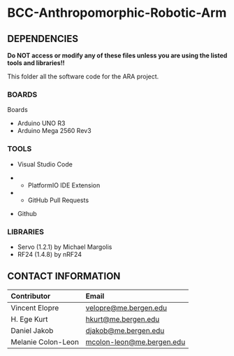 # BCC-Anthropomorphic-Robotic-Arm

## DEPENDENCIES
**Do NOT access or modify any of these files unless you are using the listed tools and libraries!!**

This folder all the software code for the ARA project.

### BOARDS
Boards 
- Arduino UNO R3
- Arduino Mega 2560 Rev3

### TOOLS
- Visual Studio Code
- - PlatformIO IDE Extension
- - GitHub Pull Requests

- Github

### LIBRARIES
- Servo (1.2.1) by Michael Margolis
- RF24 (1.4.8)  by nRF24


## CONTACT INFORMATION

| Contributor            | Email                       |
| :--------------------- | :-------------------------- |
| Vincent Elopre         | velopre@me.bergen.edu       |
| H. Ege Kurt            | hkurt@me.bergen.edu         |
| Daniel Jakob           | djakob@me.bergen.edu        |
| Melanie Colon-Leon     | mcolon-leon@me.bergen.edu   |